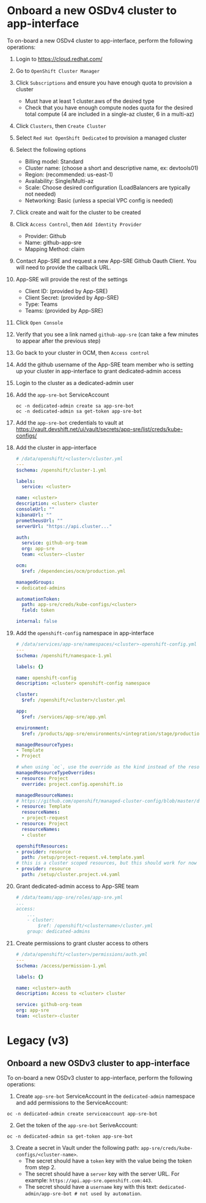 # Onboard a new OSDv4 cluster to app-interface

To on-board a new OSDv4 cluster to app-interface, perform the following operations:

1. Login to https://cloud.redhat.com/

1. Go to `OpenShift Cluster Manager`

1. Click `Subscriptions` and ensure you have enough quota to provision a cluster
    
    - Must have at least 1 cluster.aws of the desired type
    - Check that you have enough compute nodes quota for the desired total compute (4 are included in a single-az cluster, 6 in a multi-az)

1. Click `Clusters`, then `Create Cluster`

1. Select `Red Hat OpenShift Dedicated` to provision a managed cluster

1. Select the following options

    - Billing model: Standard
    - Cluster name: (choose a short and descriptive name, ex: devtools01)
    - Region: (recommended: us-east-1)
    - Availability: Single/Multi-az
    - Scale: Choose desired configuration (LoadBalancers are typically not needed)
    - Networking: Basic (unless a special VPC config is needed)

1. Click create and wait for the cluster to be created

1. Click `Access Control`, then `Add Identity Provider`

    - Provider: Github
    - Name: github-app-sre
    - Mapping Method: claim

1. Contact App-SRE and request a new App-SRE Github Oauth Client. You will need to provide the callback URL.

1. App-SRE will provide the rest of the settings

    - Client ID: (provided by App-SRE)
    - Client Secret: (provided by App-SRE)
    - Type: Teams
    - Teams: (provided by App-SRE)

1. Click `Open Console`

1. Verify that you see a link named `github-app-sre` (can take a few minutes to appear after the previous step)

1. Go back to your cluster in OCM, then `Access control`

1. Add the github username of the App-SRE team member who is setting up your cluster in app-interface to grant dedicated-admin access

1. Login to the cluster as a dedicated-admin user

1. Add the `app-sre-bot` ServiceAccount

    ```shell
    oc -n dedicated-admin create sa app-sre-bot
    oc -n dedicated-admin sa get-token app-sre-bot
    ```

1. Add the `app-sre-bot` credentials to vault at https://vault.devshift.net/ui/vault/secrets/app-sre/list/creds/kube-configs/

1. Add the cluster in app-interface

    ```yaml
    # /data/openshift/<cluster>/cluster.yml
    ---
    $schema: /openshift/cluster-1.yml

    labels:
      service: <cluster>

    name: <cluster>
    description: <cluster> cluster
    consoleUrl: ""
    kibanaUrl: ""
    prometheusUrl: ""
    serverUrl: "https://api.cluster..."

    auth:
      service: github-org-team
      org: app-sre
      team: <cluster>-cluster

    ocm:
      $ref: /dependencies/ocm/production.yml

    managedGroups:
    - dedicated-admins

    automationToken:
      path: app-sre/creds/kube-configs/<cluster>
      field: token

    internal: false
    ```

1. Add the `openshift-config` namespace in app-interface

    ```yaml
    # /data/services/app-sre/namespaces/<cluster>-openshift-config.yml
    ---
    $schema: /openshift/namespace-1.yml

    labels: {}

    name: openshift-config
    description: <cluster> openshift-config namespace

    cluster:
      $ref: /openshift/<cluster>/cluster.yml

    app:
      $ref: /services/app-sre/app.yml

    environment:
      $ref: /products/app-sre/environments/<integration/stage/production>.yml

    managedResourceTypes:
    - Template
    - Project

    # when using `oc`, use the override as the kind instead of the resource
    managedResourceTypeOverrides:
    - resource: Project
      override: project.config.openshift.io

    managedResourceNames:
    # https://github.com/openshift/managed-cluster-config/blob/master/deploy/osd-project-request-template/02-role.dedicated-admins-project-request.yaml#L12
    - resource: Template
      resourceNames:
      - project-request
    - resource: Project
      resourceNames:
      - cluster

    openshiftResources:
    - provider: resource
      path: /setup/project-request.v4.template.yaml
    # this is a cluster scoped resources, but this should work for now
    - provider: resource
      path: /setup/cluster.project.v4.yaml
    ```

1. Grant dedicated-admin access to App-SRE team

    ```yaml
    # /data/teams/app-sre/roles/app-sre.yml
    ...
    access:
        ...
        - cluster:
            $ref: /openshift/<clustername>/cluster.yml
        group: dedicated-admins
    ```

1. Create permissions to grant cluster access to others

    ```yaml
    # /data/openshift/<cluster>/permissions/auth.yml
    ---
    $schema: /access/permission-1.yml

    labels: {}

    name: <cluster>-auth
    description: Access to <cluster> cluster

    service: github-org-team
    org: app-sre
    team: <cluster>-cluster
    ```

# Legacy (v3)

## Onboard a new OSDv3 cluster to app-interface

To on-board a new OSDv3 cluster to app-interface, perform the following operations:

1. Create `app-sre-bot` ServiceAccount in the `dedicated-admin` namespace and add permissions to the ServiceAccount:

```shell
oc -n dedicated-admin create serviceaccount app-sre-bot
```

2. Get the token of the `app-sre-bot` SeriveAccount:

```shell
oc -n dedicated-admin sa get-token app-sre-bot
```

3. Create a secret in Vault under the following path: `app-sre/creds/kube-configs/<cluster-name>`.
    * The secret should have a `token` key with the value being the token from step 2.
    * The secret should have a `server` key with the server URL. For example: `https://api.app-sre.openshift.com:443`.
    * The secret should have a `username` key with this text: `dedicated-admin/app-sre-bot # not used by automation`.
